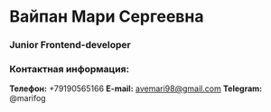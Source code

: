 # Вайпан Мари Сергеевна
### Junior Frontend-developer
### Контактная информация:
**Телефон:** +79190565166
**E-mail:** avemari98@gmail.com
**Telegram:** @marifog

